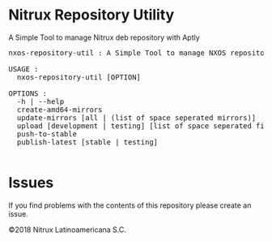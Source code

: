 # Nitrux Repository Utility

A Simple Tool to manage Nitrux deb repository with Aptly

<pre>
nxos-repository-util : A Simple Tool to manage NXOS repository with Aptly

USAGE :
  nxos-repository-util [OPTION]

OPTIONS :
  -h | --help                                                       Print this HELP TEXT
  create-amd64-mirrors                                              Create the Repository Mirrors 
  update-mirrors [all | (list of space seperated mirrors)]          Update the Created Mirrors
  upload [development | testing] [list of space seperated files]    Upload Files to the repositories
  push-to-stable                                                    Push Packages from testing to stable
  publish-latest [stable | testing]                                 Create snapshot, merge and publish
                                                                    latest packages from mirrors
</pre>

# Issues
If you find problems with the contents of this repository please create an issue.

©2018 Nitrux Latinoamericana S.C.
